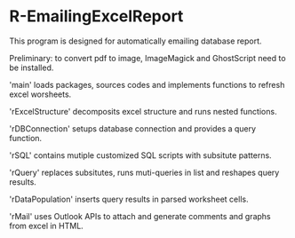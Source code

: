 # R-EmailingExcelReport
This program is designed for automatically emailing database report.

Preliminary: to convert pdf to image, ImageMagick and GhostScript need to be installed.

'main' loads packages, sources codes and implements functions to refresh excel worsheets.

'rExcelStructure' decomposits excel structure and runs nested functions.

'rDBConnection' setups database connection and provides a query function.

'rSQL' contains mutiple customized SQL scripts with subsitute patterns.

'rQuery' replaces subsitutes, runs muti-queries in list and reshapes query results.

'rDataPopulation' inserts query results in parsed worksheet cells.

'rMail' uses Outlook APIs to attach and generate comments and graphs from excel in HTML.
